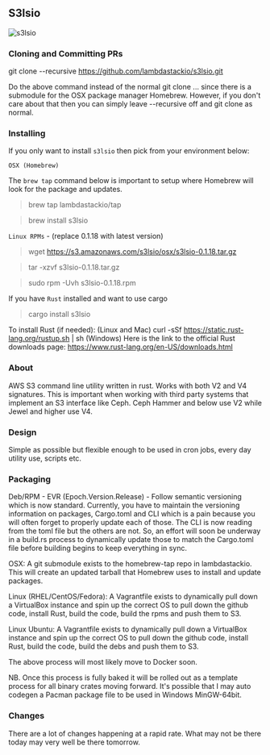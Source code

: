 ## S3lsio

![s3lsio](https://img.shields.io/crates/v/s3lsio.svg)

### Cloning and Committing PRs
git clone --recursive https://github.com/lambdastackio/s3lsio.git

Do the above command instead of the normal git clone ... since there is a submodule for the OSX package manager Homebrew.
However, if you don't care about that then you can simply leave --recursive off and git clone as normal.

### Installing
If you only want to install `s3lsio` then pick from your environment below:

`OSX (Homebrew)`

The `brew tap` command below is important to setup where Homebrew will look for the package and updates.

>brew tap lambdastackio/tap

>brew install s3lsio

`Linux RPMs` - (replace 0.1.18 with latest version)

>wget https://s3.amazonaws.com/s3lsio/osx/s3lsio-0.1.18.tar.gz

>tar -xzvf s3lsio-0.1.18.tar.gz

>sudo rpm -Uvh s3lsio-0.1.18.rpm

If you have `Rust` installed and want to use cargo
>cargo install s3lsio

To install Rust (if needed):
(Linux and Mac) curl -sSf https://static.rust-lang.org/rustup.sh | sh
(Windows) Here is the link to the official Rust downloads page: https://www.rust-lang.org/en-US/downloads.html

### About
AWS S3 command line utility written in rust. Works with both V2 and V4 signatures. This is important when working
with third party systems that implement an S3 interface like Ceph. Ceph Hammer and below use V2 while Jewel and higher
use V4.

### Design
Simple as possible but flexible enough to be used in cron jobs, every day utility use, scripts etc.

### Packaging
Deb/RPM - EVR (Epoch.Version.Release) - Follow semantic versioning which is now standard. Currently, you have to maintain the versioning information on packages, Cargo.toml and CLI which is a pain because you will often forget to properly update each of those. The CLI is now reading from the toml file but the others are not. So, an effort will soon be underway in a build.rs process to dynamically update those to match the Cargo.toml file before building begins to keep everything in sync.

OSX:
A git submodule exists to the homebrew-tap repo in lambdastackio. This will create an updated tarball that Homebrew uses to install and update packages.

Linux (RHEL/CentOS/Fedora):
A Vagrantfile exists to dynamically pull down a VirtualBox instance and spin up the correct OS to pull down the github code, install Rust, build the code, build the rpms and push them to S3.

Linux Ubuntu:
A Vagrantfile exists to dynamically pull down a VirtualBox instance and spin up the correct OS to pull down the github code, install Rust, build the code, build the debs and push them to S3.

The above process will most likely move to Docker soon.

NB. Once this process is fully baked it will be rolled out as a template process for all binary crates moving forward. It's possible that I may auto codegen a Pacman package file to be used in Windows MinGW-64bit.

### Changes
There are a lot of changes happening at a rapid rate. What may not be there today may very well be there tomorrow.
